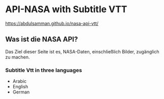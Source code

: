 # API-NASA with Subtitle VTT

https://abdulsamman.github.io/nasa-api-vtt/

## Was ist die NASA API?

Das Ziel dieser Seite ist es, NASA-Daten, einschließlich Bilder, zugänglich zu machen.

### Subtitle Vtt in three languages

- Arabic
- English
- German
